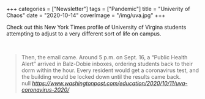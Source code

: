 +++
categories = ["Newsletter"]
tags = ["Pandemic"]
title = "Univerity of Chaos"
date = "2020-10-14"
coverImage = "/img/uva.jpg"
+++

Check out this New York Times profile of University of Virgina students attempting to adjust to a very different sort of life on campus.

<!--more-->

<br>


<blockquote class="quoteback" darkmode="" data-title="On%20campus%20with%20the%20coronavirus%3A%20An%20oral%20history%20of%20the%20strangest%20semester%20ever" data-author="null" cite="https://www.washingtonpost.com/education/2020/10/11/uva-coronavirus-2020/">
Then, the email came. Around 5 p.m. on Sept. 16, a “Public Health Alert” arrived in Balz-Dobie inboxes, ordering students back to their dorm within the hour. Every resident would get a coronavirus test, and the building would be locked down until the results came back.
<footer>null<cite> <a href="https://www.washingtonpost.com/education/2020/10/11/uva-coronavirus-2020/">https://www.washingtonpost.com/education/2020/10/11/uva-coronavirus-2020/</a></cite></footer>
</blockquote><script note="" src="https://cdn.jsdelivr.net/gh/Blogger-Peer-Review/quotebacks@1/quoteback.js"></script>

